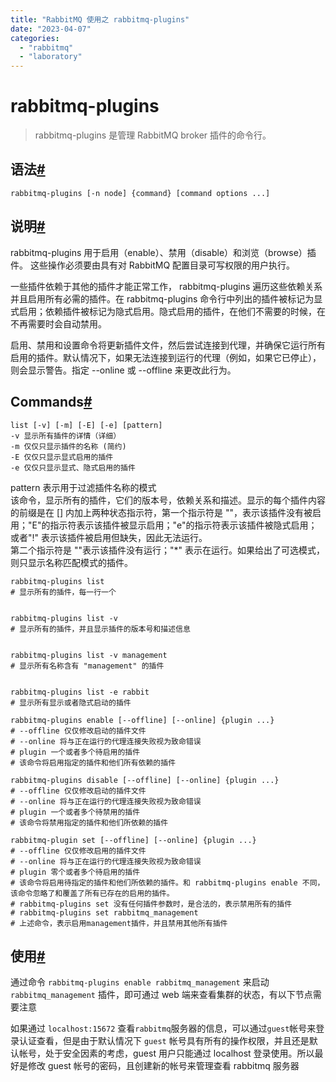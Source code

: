 ```yaml
---
title: "RabbitMQ 使用之 rabbitmq-plugins"
date: "2023-04-07"
categories: 
  - "rabbitmq"
  - "laboratory"
---
```


# rabbitmq-plugins

> rabbitmq-plugins 是管理 RabbitMQ broker 插件的命令行。

## 语法[#](#3945256341)

```
rabbitmq-plugins [-n node] {command} [command options ...]
```

## 说明[#](#2565978315)

rabbitmq-plugins 用于启用（enable）、禁用（disable）和浏览（browse）插件。 这些操作必须要由具有对 RabbitMQ 配置目录可写权限的用户执行。

一些插件依赖于其他的插件才能正常工作， rabbitmq-plugins 遍历这些依赖关系并且启用所有必需的插件。在 rabbitmq-plugins 命令行中列出的插件被标记为显式启用；依赖插件被标记为隐式启用。隐式启用的插件，在他们不需要的时候，在不再需要时会自动禁用。

启用、禁用和设置命令将更新插件文件，然后尝试连接到代理，并确保它运行所有启用的插件。默认情况下，如果无法连接到运行的代理（例如，如果它已停止），则会显示警告。指定 --online 或 --offline 来更改此行为。

## Commands[#](#3822054227)

```
list [-v] [-m] [-E] [-e] [pattern]
-v 显示所有插件的详情（详细）
-m 仅仅只显示插件的名称 (简约)
-E 仅仅只显示显式启用的插件
-e 仅仅只显示显式、隐式启用的插件
```

pattern 表示用于过滤插件名称的模式  
该命令，显示所有的插件，它们的版本号，依赖关系和描述。显示的每个插件内容的前缀是在 \[\] 内加上两种状态指示符，第一个指示符是 ""，表示该插件没有被启用；"E"的指示符表示该插件被显示启用；"e"的指示符表示该插件被隐式启用； 或者"!" 表示该插件被启用但缺失，因此无法运行。  
第二个指示符是 ""表示该插件没有运行；"\*" 表示在运行。如果给出了可选模式，则只显示名称匹配模式的插件。

```
rabbitmq-plugins list
# 显示所有的插件，每一行一个


rabbitmq-plugins list -v
# 显示所有的插件，并且显示插件的版本号和描述信息


rabbitmq-plugins list -v management
# 显示所有名称含有 "management" 的插件


rabbitmq-plugins list -e rabbit
# 显示所有显示或者隐式启动的插件
```

```
rabbitmq-plugins enable [--offline] [--online] {plugin ...}
# --offline 仅仅修改启动的插件文件
# --online 将与正在运行的代理连接失败视为致命错误
# plugin 一个或者多个待启用的插件
# 该命令将启用指定的插件和他们所有依赖的插件
```

```
rabbitmq-plugins disable [--offline] [--online] {plugin ...}
# --offline 仅仅修改启动的插件文件
# --online 将与正在运行的代理连接失败视为致命错误
# plugin 一个或者多个待禁用的插件
# 该命令将禁用指定的插件和他们所依赖的插件
```

```
rabbitmq-plugin set [--offline] [--online] {plugin ...}
# --offline 仅仅修改启用的插件文件
# --online 将与正在运行的代理连接失败视为致命错误
# plugin 零个或者多个待启用的插件
# 该命令将启用待指定的插件和他们所依赖的插件。和 rabbitmq-plugins enable 不同，该命令忽略了和覆盖了所有已存在的启用的插件。
# rabbitmq-plugins set 没有任何插件参数时，是合法的，表示禁用所有的插件
# rabbitmq-plugins set rabbitmq_management
# 上述命令，表示启用management插件，并且禁用其他所有插件
```

## 使用[#](#599074668)

通过命令 `rabbitmq-plugins enable rabbitmq_management` 来启动`rabbitmq_management` 插件，即可通过 web 端来查看集群的状态，有以下节点需要注意

如果通过 `localhost:15672` 查看`rabbitmq`服务器的信息，可以通过`guest`帐号来登录认证查看，但是由于默认情况下 `guest` 帐号具有所有的操作权限，并且还是默认帐号，处于安全因素的考虑，guest 用户只能通过 localhost 登录使用。所以最好是修改 guest 帐号的密码，且创建新的帐号来管理查看 rabbitmq 服务器
